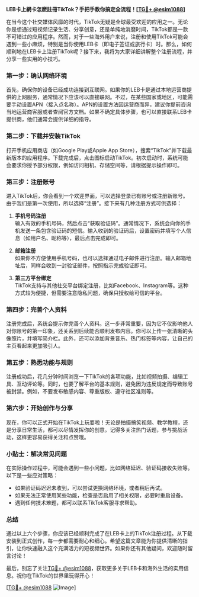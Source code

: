 **LEB卡上網卡怎麽註冊TikTok？手把手教你搞定全流程！[[TG💪+ @esim1088](https://t.me/s/esim1088)]**

在当今这个社交媒体风靡的时代，TikTok无疑是全球最受欢迎的应用之一。无论你是想通过短视频记录生活、分享创意，还是单纯地消磨时间，TikTok都是一款不可错过的应用程序。然而，对于一些海外用户来说，注册和使用TikTok可能会遇到一些小麻烦，特别是当你使用LEB卡（即电子签证或旅行卡）时。那么，如何顺利地在LEB卡上注册TikTok呢？接下来，我将为大家详细讲解整个注册流程，并分享一些实用的小技巧。

### **第一步：确认网络环境**
首先，确保你的设备已经成功连接到互联网。如果你的LEB卡是通过本地运营商提供的上网服务，通常情况下应该可以直接联网。不过，在某些国家或地区，可能需要手动设置APN（接入点名称）。APN的设置方法因运营商而异，建议你提前咨询当地运营商客服或者查阅官方文档。如果不确定具体步骤，也可以直接联系LEB卡提供商，他们通常会提供详细的指导。

### **第二步：下载并安装TikTok**
打开手机应用商店（如Google Play或Apple App Store），搜索“TikTok”并下载最新版本的应用程序。下载完成后，点击图标启动TikTok。初次启动时，系统可能会要求你授予部分权限，例如访问相机、存储空间等，请根据提示操作即可。

### **第三步：注册账号**
进入TikTok后，你会看到一个欢迎界面，可以选择登录已有账号或注册新账号。由于我们是第一次使用，所以选择“注册”。接下来有几种注册方式可供选择：

1. **手机号码注册**  
   输入有效的手机号码，然后点击“获取验证码”。通常情况下，系统会向你的手机发送一条包含验证码的短信。输入收到的验证码后，设置密码并填写个人信息（如用户名、昵称等），最后点击完成即可。

2. **邮箱注册**  
   如果你不方便使用手机号码，也可以选择通过电子邮件进行注册。输入邮箱地址后，同样会收到一封验证邮件，按照指示完成验证即可。

3. **第三方平台绑定**  
   TikTok支持与其他社交平台绑定注册，比如Facebook、Instagram等。这种方式较为便捷，但需要注意隐私问题，确保只授权给可信的平台。

### **第四步：完善个人资料**
注册完成后，系统会提示你完善个人资料。这一步非常重要，因为它不仅影响他人对你账号的第一印象，还关系到后续能否顺利发布内容。你可以上传一张清晰的头像照片，并填写简介栏。此外，还可以添加背景音乐、热门标签等内容，让自己的主页看起来更加吸引人。

### **第五步：熟悉功能与规则**
注册成功后，花几分钟时间浏览一下TikTok的各项功能，比如视频拍摄、编辑工具、互动评论等。同时，也要了解平台的基本规则，避免因为违反规定而导致账号被封禁。例如，不要发布敏感内容、尊重版权、遵守社区准则等。

### **第六步：开始创作与分享**
现在，你可以正式开始在TikTok上玩耍啦！无论是拍摄搞笑视频、教学教程，还是分享日常生活，都可以尽情发挥你的创意。记得多关注热门话题，参与挑战活动，这样更容易获得关注和点赞哦。

### **小贴士：解决常见问题**
在实际操作过程中，可能会遇到一些小问题，比如网络延迟、验证码接收失败等。以下是一些应对策略：
- 如果验证码迟迟未收到，可以尝试更换网络环境，或者稍后再试。
- 如果无法正常使用某些功能，检查是否启用了相关权限，必要时重启设备。
- 遇到任何技术难题，都可以联系TikTok客服寻求帮助。

### **总结**
通过以上六个步骤，你应该已经顺利完成了在LEB卡上的TikTok注册过程。从下载安装到正式创作，每一步都需要耐心和细心。希望这篇文章能为你提供清晰的指引，让你快速融入这个充满活力的短视频世界。如果你还有其他疑问，欢迎随时留言讨论！

最后，别忘了关注[TG💪+ @esim1088](https://t.me/s/esim1088)，获取更多关于LEB卡和海外生活的实用信息。祝你在TikTok的世界里玩得开心！

[[TG💪+ @esim1088](https://t.me/s/esim1088) ![Image](https://i.postimg.cc/4NQfJmqS/Snipaste-2025-05-13-00-14-12.png)]